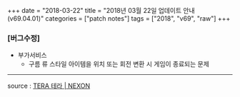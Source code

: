 +++
date = "2018-03-22"
title = "2018년 03월 22일 업데이트 안내 (v69.04.01)"
categories = ["patch notes"]
tags = ["2018", "v69", "raw"]
+++

### [버그수정]
- 부가서비스
  - 구름 류 스타일 아이템을 위치 또는 회전 변환 시 게임이 종료되는 문제

----

source : [TERA 테라 | NEXON](http://tera.nexon.com/news/update/view.aspx?n4articlesn=324)
